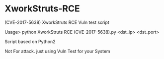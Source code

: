 # XworkStruts-RCE
(CVE-2017-5638) XworkStruts RCE Vuln test script

Usage>
    python XworkStruts RCE (CVE-2017-5638).py <dst_ip> <dst_port>

Script based on Python2

Not For attack. just using Vuln Test for your System
